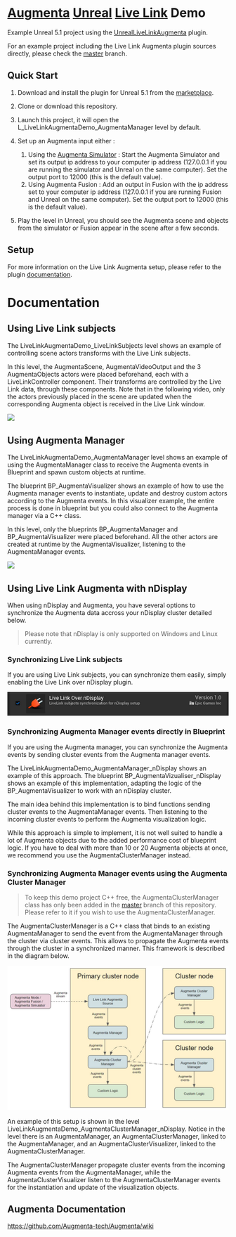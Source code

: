 # [Augmenta](https://www.augmenta.tech) [Unreal](https://www.unrealengine.com) [Live Link](https://docs.unrealengine.com/5.1/en-US/live-link-in-unreal-engine/) Demo

Example Unreal 5.1 project using the [UnrealLiveLinkAugmenta](https://www.unrealengine.com/marketplace/en-US/product/live-link-augmenta) plugin.

For an example project including the Live Link Augmenta plugin sources directly, please check the [master](https://github.com/Augmenta-tech/UnrealLiveLinkAugmenta-Demo/tree/master) branch.

## Quick Start

1. Download and install the plugin for Unreal 5.1 from the [marketplace](https://www.unrealengine.com/marketplace/en-US/product/live-link-augmenta).

2. Clone or download this repository.

3. Launch this project, it will open the L_LiveLinkAugmentaDemo_AugmentaManager level by default.

4. Set up an Augmenta input either :
    1. Using the [Augmenta Simulator](https://github.com/Augmenta-tech/Augmenta-Simulator/releases) : Start the Augmenta Simulator and set its output ip address to your computer ip address (127.0.0.1 if you are running the simulator and Unreal on the same computer). Set the output port to 12000 (this is the default value).
    2. Using Augmenta Fusion : Add an output in Fusion with the ip address set to your computer ip address (127.0.0.1 if you are running Fusion and Unreal on the same computer). Set the output port to 12000 (this is the default value).

5. Play the level in Unreal, you should see the Augmenta scene and objects from the simulator or Fusion appear in the scene after a few seconds.

## Setup

For more information on the Live Link Augmenta setup, please refer to the plugin [documentation](https://github.com/Augmenta-tech/UnrealLiveLinkAugmenta/blob/main/README.md).

# Documentation

## Using Live Link subjects

The LiveLinkAugmentaDemo_LiveLinkSubjects level shows an example of controlling scene actors transforms with the Live Link subjects.

In this level, the AugmentaScene, AugmentaVideoOutput and the 3 AugmentaObjects actors were placed beforehand, each with a LiveLinkController component. Their transforms are controlled by the Live Link data, through these components. Note that in the following video, only the actors previously placed in the scene are updated when the corresponding Augmenta object is received in the Live Link window.

![](https://github.com/Augmenta-tech/UnrealLiveLinkAugmenta-Demo/blob/marketplace-demo/Resources/Documentation/Images/LiveLinkSubjectsAnimation.gif)

## Using Augmenta Manager

The LiveLinkAugmentaDemo_AugmentaManager level shows an example of using the AugmentaManager class to receive the Augmenta events in Blueprint and spawn custom objects at runtime.

The blueprint BP_AugmentaVisualizer shows an example of how to use the Augmenta manager events to instantiate, update and destroy custom actors according to the Augmenta events. In this visualizer example, the entire process is done in blueprint but you could also connect to the Augmenta manager via a C++ class.

In this level, only the blueprints BP_AugmentaManager and BP_AugmentaVisualizer were placed beforehand. All the other actors are created at runtime by the AugmentaVisualizer, listening to the AugmentaManager events.

![](https://github.com/Augmenta-tech/UnrealLiveLinkAugmenta-Demo/blob/marketplace-demo/Resources/Documentation/Images/AugmentaManagerAnimation.gif)

## Using Live Link Augmenta with nDisplay

When using nDisplay and Augmenta, you have several options to synchronize the Augmenta data accross your nDisplay cluster detailed below.

>Please note that nDisplay is only supported on Windows and Linux currently.

### Synchronizing Live Link subjects

If you are using Live Link subjects, you can synchronize them easily, simply enabling the Live Link over nDisplay plugin.

![](https://github.com/Augmenta-tech/UnrealLiveLinkAugmenta-Demo/blob/marketplace-demo/Resources/Documentation/Images/LiveLinkOverNDisplayPlugin.jpg)

### Synchronizing Augmenta Manager events directly in Blueprint

If you are using the Augmenta manager, you can synchronize the Augmenta events by sending cluster events from the Augmenta manager events.

The LiveLinkAugmentaDemo_AugmentaManager_nDisplay shows an example of this approach. The blueprint BP_AugmentaVizualiser_nDisplay shows an example of this implementation, adapting the logic of the BP_AugmentaVisualizer to work with an nDisplay cluster.

The main idea behind this implementation is to bind functions sending cluster events to the AugmentaManager events. Then listening to the incoming cluster events to perform the Augmenta visualization logic.

While this approach is simple to implement, it is not well suited to handle a lot of Augmenta objects due to the added performance cost of blueprint logic. If you have to deal with more than 10 or 20 Augmenta objects at once, we recommend you use the AugmentaClusterManager instead.

### Synchronizing Augmenta Manager events using the Augmenta Cluster Manager

> To keep this demo project C++ free, the AugmentaClusterManager class has only been added in the [master](https://github.com/Augmenta-tech/UnrealLiveLinkAugmenta-Demo/tree/master) branch of this repository. Please refer to it if you wish to use the AugmentaClusterManager.

The AugmentaClusterManager is a C++ class that binds to an existing AugmentaManager to send the event from the AugmentaManager through the cluster via cluster events. This allows to propagate the Augmenta events through the cluster in a synchronized manner. This framework is described in the diagram below.

![](https://github.com/Augmenta-tech/UnrealLiveLinkAugmenta-Demo/blob/marketplace-demo/Resources/Documentation/Images/AugmentaClusterManagerDiagram.jpg)

An example of this setup is shown in the level LiveLinkAugmentaDemo_AugmentaClusterManager_nDisplay. Notice in the level there is an AugmentaManager, an AugmentaClusterManager, linked to the AugmentaManager, and an AugmentaClusterVisualizer, linked to the AugmentaClusterManager.

The AugmentaClusterManager propagate cluster events from the incoming Augmenta events from the AugmentaManager, while the AugmentaClusterVisualizer listen to the AugmentaClusterManager events for the instantiation and update of the visualization objects.

Augmenta Documentation
-------------

https://github.com/Augmenta-tech/Augmenta/wiki
